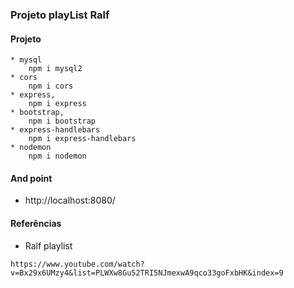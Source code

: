 ### Projeto playList Ralf

#### Projeto
    * mysql
        npm i mysql2
    * cors
        npm i cors
    * express,
        npm i express
    * bootstrap,
        npm i bootstrap
    * express-handlebars
        npm i express-handlebars
    * nodemon
        npm i nodemon

#### And point
* http://localhost:8080/

#### Referências
* Ralf playlist
``` 
https://www.youtube.com/watch?v=Bx29x6UMzy4&list=PLWXw8Gu52TRI5NJmexwA9qco33goFxbHK&index=9
```